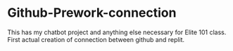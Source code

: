 # Github-Prework-connection
This has my chatbot project and anything else necessary for Elite 101 class. First actual creation of connection between github and replit.
